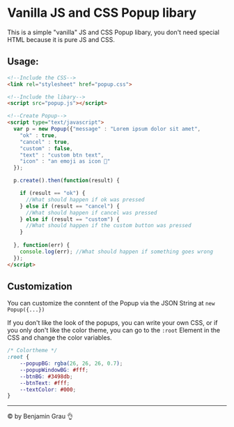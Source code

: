 # Vanilla JS and CSS Popup libary

This is a simple "vanilla" JS and CSS Popup libary, you don't need special HTML because it is pure JS and CSS.

## Usage:

```HTML
<!--Include the CSS-->
<link rel="stylesheet" href="popup.css">
```

```HTML
<!--Include the libary-->
<script src="popup.js"></script>

<!--Create Popup-->
<script type="text/javascript">
  var p = new Popup({"message" : "Lorem ipsum dolor sit amet",
    "ok" : true,
    "cancel" : true,
    "custom" : false,
    "text" : "custom btn text",
    "icon" : "an emoji as icon 📣"
  });

  p.create().then(function(result) {

    if (result == "ok") { 
      //What should happen if ok was pressed
    } else if (result == "cancel") {
      //What should happen if cancel was pressed
    } else if (result == "custom") {
      //What should happen if the custom button was pressed
    }
        
  }, function(err) {
    console.log(err); //What should happen if something goes wrong
  });
</script>
```

## Customization

You can customize the conntent of the Popup via the JSON String at `new Popup({...})`

If you don't like the look of the popups, you can write your own CSS, or if you only don't like the color theme, you can go to the `:root` Element in the CSS and change the color variables.
```CSS
/* Colortheme */
:root {
	--popupBG: rgba(26, 26, 26, 0.7);
	--popupWindowBG: #fff;
	--btnBG: #3498db;
	--btnText: #fff;
	--textColor: #000;
}
```

---
© by Benjamin Grau 👌
